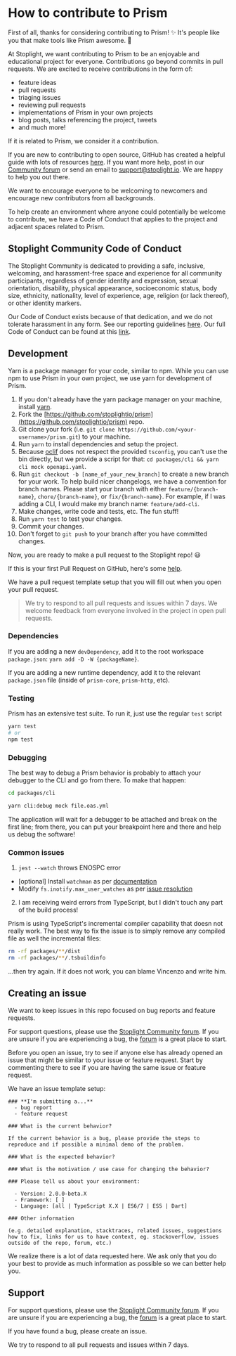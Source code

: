 # How to contribute to Prism

First of all, thanks for considering contributing to Prism! ✨ It's people like you that make tools like Prism awesome. 💖

At Stoplight, we want contributing to Prism to be an enjoyable and educational project for everyone. Contributions go beyond commits in pull requests. We are excited to receive contributions in the form of:

- feature ideas
- pull requests
- triaging issues
- reviewing pull requests
- implementations of Prism in your own projects
- blog posts, talks referencing the project, tweets
- and much more!

If it is related to Prism, we consider it a contribution.

If you are new to contributing to open source, GitHub has created a helpful guide with lots of resources [here](https://opensource.guide/how-to-contribute/). If you want more help, post in our [Community forum](https://community.stoplight.io/c/open-source) or send an email to [support@stoplight.io](mailto:support@stoplight.io). We are happy to help you out there.

We want to encourage everyone to be welcoming to newcomers and encourage new contributors from all backgrounds.

To help create an environment where anyone could potentially be welcome to contribute, we have a Code of Conduct that applies to the project and adjacent spaces related to Prism.

## Stoplight Community Code of Conduct

The Stoplight Community is dedicated to providing a safe, inclusive, welcoming, and harassment-free space and experience for all community participants, regardless of gender identity and expression, sexual orientation, disability, physical appearance, socioeconomic status, body size, ethnicity, nationality, level of experience, age, religion (or lack thereof), or other identity markers.

Our Code of Conduct exists because of that dedication, and we do not tolerate harassment in any form. See our reporting guidelines [here](https://github.com/stoplightio/code-of-conduct/blob/master/incident-reporting.md). Our full Code of Conduct can be found at this [link](https://github.com/stoplightio/code-of-conduct/blob/master/long-form-code-of-conduct.md#long-form-code-of-conduct).

## Development

Yarn is a package manager for your code, similar to npm. While you can use npm to use Prism in your own project, we use yarn for development of Prism.

1. If you don't already have the yarn package manager on your machine, install [yarn](https://yarnpkg.com/lang/en/docs/install/).
2. Fork the [https://github.com/stoplightio/prism](https://github.com/stoplightio/prism) repo.
3. Git clone your fork (i.e. `git clone https://github.com/<your-username>/prism.git`) to your machine.
4. Run `yarn` to install dependencies and setup the project.
5. Because [oclif](https://oclif.io) does not respect the provided `tsconfig`, you can't use the bin directly, but we provide a script for that: `cd packages/cli && yarn cli mock openapi.yaml`.
6. Run `git checkout -b [name_of_your_new_branch]` to create a new branch for your work. To help build nicer changelogs, we have a convention for branch names. Please start your branch with either `feature/{branch-name}`, `chore/{branch-name}`, or `fix/{branch-name}`. For example, if I was adding a CLI, I would make my branch name: `feature/add-cli`.
7. Make changes, write code and tests, etc. The fun stuff!
8. Run `yarn test` to test your changes.
9. Commit your changes.
10. Don't forget to `git push` to your branch after you have committed changes.

Now, you are ready to make a pull request to the Stoplight repo! 😃

If this is your first Pull Request on GitHub, here's some [help](https://egghead.io/lessons/javascript-how-to-create-a-pull-request-on-github).

We have a pull request template setup that you will fill out when you open your pull request.

> We try to respond to all pull requests and issues within 7 days. We welcome feedback from everyone involved in the project in open pull requests.

### Dependencies

If you are adding a new `devDependency`, add it to the root workspace `package.json`: `yarn add -D -W {packageName}`.

If you are adding a new runtime dependency, add it to the relevant `package.json` file (inside of `prism-core`, `prism-http`, etc).

### Testing

Prism has an extensive test suite. To run it, just use the regular `test` script

```bash
yarn test
# or
npm test
```

### Debugging

The best way to debug a Prism behavior is probably to attach your debugger to the CLI and go from there. To make that happen:

```bash
cd packages/cli

yarn cli:debug mock file.oas.yml
```

The application will wait for a debugger to be attached and break on the first line; from there, you can put your breakpoint here and there and help us debug the software!

### Common issues

1. `jest --watch` throws ENOSPC error

- [optional] Install `watchman` as per [documentation](https://facebook.github.io/watchman/docs/install.html#installing-from-source)
- Modify `fs.inotify.max_user_watches` as per [issue resolution](https://github.com/facebook/jest/issues/3254)

2. I am receiving weird errors from TypeScript, but I didn't touch any part of the build process!

Prism is using TypeScript's incremental compiler capability that doesn not really work. The best way to fix the issue is to simply remove any compiled file as well the incremental files:

```sh
rm -rf packages/**/dist
rm -rf packages/**/.tsbuildinfo
```

…then try again. If it does not work, you can blame Vincenzo and write him.

## Creating an issue

We want to keep issues in this repo focused on bug reports and feature requests.

For support questions, please use the [Stoplight Community forum](https://community.stoplight.io/c/open-source). If you are unsure if you are experiencing a bug, the [forum](https://community.stoplight.io/c/open-source) is a great place to start.

Before you open an issue, try to see if anyone else has already opened an issue that might be similar to your issue or feature request. Start by commenting there to see if you are having the same issue or feature request.

We have an issue template setup:

```
### **I'm submitting a...**
  - bug report
  - feature request

### What is the current behavior?

If the current behavior is a bug, please provide the steps to reproduce and if possible a minimal demo of the problem.

### What is the expected behavior?

### What is the motivation / use case for changing the behavior?

### Please tell us about your environment:

  - Version: 2.0.0-beta.X
  - Framework: [ ]
  - Language: [all | TypeScript X.X | ES6/7 | ES5 | Dart]

### Other information

(e.g. detailed explanation, stacktraces, related issues, suggestions how to fix, links for us to have context, eg. stackoverflow, issues outside of the repo, forum, etc.)
```

We realize there is a lot of data requested here. We ask only that you do your best to provide as much information as possible so we can better help you.

## Support

For support questions, please use the [Stoplight Community forum](https://community.stoplight.io/c/open-source). If you are unsure if you are experiencing a bug, the [forum](https://community.stoplight.io/c/open-source) is a great place to start.

If you have found a bug, please create an issue.

We try to respond to all pull requests and issues within 7 days.
